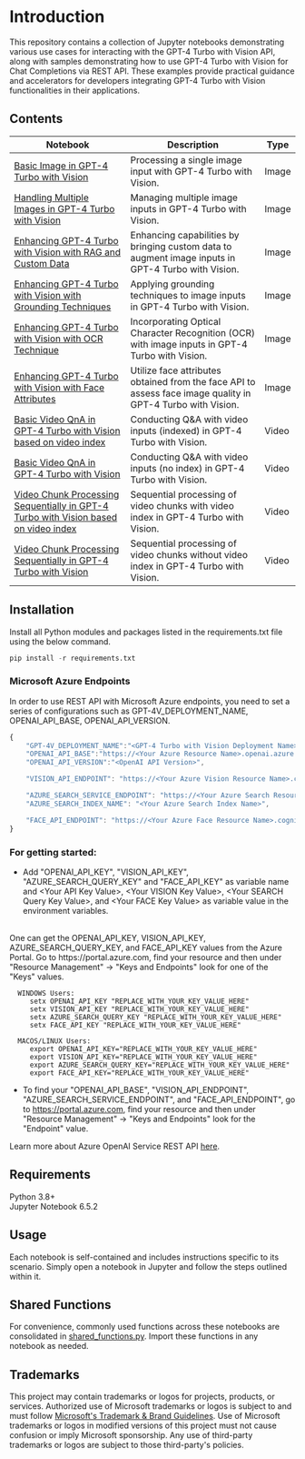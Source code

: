 
# Introduction

This repository contains a collection of Jupyter notebooks demonstrating various use cases for interacting with the GPT-4 Turbo with Vision API, along with samples demonstrating how to use GPT-4 Turbo with Vision for Chat Completions via REST API. These examples provide practical guidance and accelerators for developers integrating GPT-4 Turbo with Vision functionalities in their applications.

## Contents
| Notebook | Description | Type |
|----------|-------------|-------|
| [Basic Image in GPT-4 Turbo with Vision](basic/basic_chatcompletions_example_restapi.ipynb) | Processing a single image input with GPT-4 Turbo with Vision. | Image |
| [Handling Multiple Images in GPT-4 Turbo with Vision](multiple_images/multiple_images_chatcompletions_example_restapi.ipynb) | Managing multiple image inputs in GPT-4 Turbo with Vision. | Image |
| [Enhancing GPT-4 Turbo with Vision with RAG and Custom Data](rag/rag_chatcompletions_example_restapi.ipynb) |  Enhancing capabilities by bringing custom data to augment image inputs in GPT-4 Turbo with Vision. | Image |
| [Enhancing GPT-4 Turbo with Vision with Grounding Techniques](enhancement_grounding/enhancement_grounding_chatcompletions_example_restapi.ipynb) | Applying grounding techniques to image inputs in GPT-4 Turbo with Vision. | Image |
| [Enhancing GPT-4 Turbo with Vision with OCR Technique](enhancement_OCR/enhancement_OCR_chatcompletions_example_restapi.ipynb) | Incorporating Optical Character Recognition (OCR) with image inputs in GPT-4 Turbo with Vision. | Image |
| [Enhancing GPT-4 Turbo with Vision with Face Attributes](face/face_chatcompletions_example_restapi.ipynb) | Utilize face attributes obtained from the face API to assess face image quality in GPT-4 Turbo with Vision. | Image |
| [Basic Video QnA in GPT-4 Turbo with Vision based on video index](video/video_chatcompletions_example_restapi.ipynb) | Conducting Q&A with video inputs (indexed) in GPT-4 Turbo with Vision. | Video |
| [Basic Video QnA in GPT-4 Turbo with Vision](video_without_index/video_chatcompletions_example_restapi.ipynb) | Conducting Q&A with video inputs (no index) in GPT-4 Turbo with Vision. | Video |
| [Video Chunk Processing Sequentially in GPT-4 Turbo with Vision based on video index](video_chunk/video_chunk_chatcompletions_example_restapi.ipynb) | Sequential processing of video chunks with video index in GPT-4 Turbo with Vision. | Video |
| [Video Chunk Processing Sequentially in GPT-4 Turbo with Vision](video_chunk_without_index/video_chunk_chatcompletions_example_restapi.ipynb) | Sequential processing of video chunks without video index in GPT-4 Turbo with Vision. | Video |


## Installation
Install all Python modules and packages listed in the requirements.txt file using the below command.

```python
pip install -r requirements.txt
```

### Microsoft Azure Endpoints
In order to use REST API with Microsoft Azure endpoints, you need to set a series of configurations such as GPT-4V_DEPLOYMENT_NAME, OPENAI_API_BASE, OPENAI_API_VERSION.

```js
{
    "GPT-4V_DEPLOYMENT_NAME":"<GPT-4 Turbo with Vision Deployment Name>",
    "OPENAI_API_BASE":"https://<Your Azure Resource Name>.openai.azure.com",
    "OPENAI_API_VERSION":"<OpenAI API Version>",

    "VISION_API_ENDPOINT": "https://<Your Azure Vision Resource Name>.cognitiveservices.azure.com",

    "AZURE_SEARCH_SERVICE_ENDPOINT": "https://<Your Azure Search Resource Name>.search.windows.net",
    "AZURE_SEARCH_INDEX_NAME": "<Your Azure Search Index Name>",

    "FACE_API_ENDPOINT": "https://<Your Azure Face Resource Name>.cognitiveservices.azure.com"
}
``` 

### For getting started:
- Add "OPENAI_API_KEY", "VISION_API_KEY", "AZURE_SEARCH_QUERY_KEY" and "FACE_API_KEY" as variable name and \<Your API Key Value\>, \<Your VISION Key Value\>, \<Your SEARCH Query Key Value\>, and \<Your FACE Key Value\> as variable value in the environment variables.
<br>
One can get the OPENAI_API_KEY, VISION_API_KEY, AZURE_SEARCH_QUERY_KEY, and FACE_API_KEY values from the Azure Portal. Go to https://portal.azure.com, find your resource and then under "Resource Management" -> "Keys and Endpoints" look for one of the "Keys" values.
 <br>
      
      WINDOWS Users: 
         setx OPENAI_API_KEY "REPLACE_WITH_YOUR_KEY_VALUE_HERE"
         setx VISION_API_KEY "REPLACE_WITH_YOUR_KEY_VALUE_HERE"
         setx AZURE_SEARCH_QUERY_KEY "REPLACE_WITH_YOUR_KEY_VALUE_HERE"
         setx FACE_API_KEY "REPLACE_WITH_YOUR_KEY_VALUE_HERE"

      MACOS/LINUX Users: 
         export OPENAI_API_KEY="REPLACE_WITH_YOUR_KEY_VALUE_HERE"
         export VISION_API_KEY="REPLACE_WITH_YOUR_KEY_VALUE_HERE"
         export AZURE_SEARCH_QUERY_KEY="REPLACE_WITH_YOUR_KEY_VALUE_HERE"
         export FACE_API_KEY="REPLACE_WITH_YOUR_KEY_VALUE_HERE"

- To find your "OPENAI_API_BASE", "VISION_API_ENDPOINT", "AZURE_SEARCH_SERVICE_ENDPOINT", and "FACE_API_ENDPOINT",  go to https://portal.azure.com, find your resource and then under "Resource Management" -> "Keys and Endpoints" look for the "Endpoint" value.

Learn more about Azure OpenAI Service REST API [here](https://learn.microsoft.com/en-us/azure/cognitive-services/openai/reference).


## Requirements
Python 3.8+ <br>
Jupyter Notebook 6.5.2


## Usage

Each notebook is self-contained and includes instructions specific to its scenario. Simply open a notebook in Jupyter and follow the steps outlined within it.

## Shared Functions

For convenience, commonly used functions across these notebooks are consolidated in [shared_functions.py](shared_functions.py). Import these functions in any notebook as needed.


## Trademarks

This project may contain trademarks or logos for projects, products, or services. Authorized use of Microsoft 
trademarks or logos is subject to and must follow 
[Microsoft's Trademark & Brand Guidelines](https://www.microsoft.com/en-us/legal/intellectualproperty/trademarks/usage/general).
Use of Microsoft trademarks or logos in modified versions of this project must not cause confusion or imply Microsoft sponsorship.
Any use of third-party trademarks or logos are subject to those third-party's policies.
